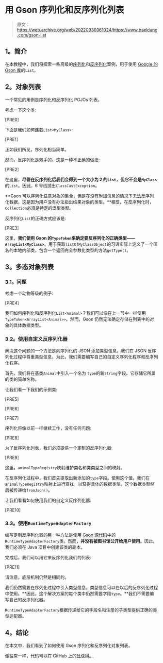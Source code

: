 # 用 Gson 序列化和反序列化列表

> 原文：<https://web.archive.org/web/20220930061024/https://www.baeldung.com/gson-list>

## **1。简介**

在本教程中，我们将探索一些高级的[序列化](/web/20221107092027/https://www.baeldung.com/gson-serialization-guide)和[反序列化](/web/20221107092027/https://www.baeldung.com/gson-deserialization-guide)案例，用于使用 [Google 的 Gson 库](https://web.archive.org/web/20221107092027/https://github.com/google/gson)的`List`。

## **2。对象列表**

一个常见的用例是序列化和反序列化 POJOs 列表。

考虑一下这个类:

[PRE0]

下面是我们如何连载`List<MyClass>`:

[PRE1]

正如我们所见，序列化相当简单。

然而，反序列化是棘手的。这是一种不正确的做法:

[PRE2]

在这里，**尽管在反序列化后我们会得到一个大小为 2 的`List`，但它不会是`MyClass`** 的`List`。因此，6 号线抛出`ClassCastException`。

**Gson 可以序列化任意对象的集合，但是在没有附加信息的情况下无法反序列化数据。这是因为用户没有办法指出结果对象的类型。**相反，在反序列化时，`Collection`必须是特定的泛型类型。

反序列化`List`的正确方式应该是:

[PRE3]

这里，**我们使用 Gson 的`TypeToken`来确定要反序列化的正确类型——`ArrayList<MyClass>`**。用于获取`listOfMyClassObject`的习语实际上定义了一个匿名的本地内部类，包含一个返回完全参数化类型的方法`getType()`。

## **3。多态对象列表**

### **3.1。问题**

考虑一个动物等级的例子:

[PRE4]

我们如何序列化和反序列化`List<Animal>`？我们可以像在上一节中一样使用`TypeToken<ArrayList<Animal>>`。然而，Gson 仍然无法确定存储在列表中的对象的具体数据类型。

### **3.2。使用自定义反序列化器**

解决这个问题的一个方法是向序列化的 JSON 添加类型信息。我们在 JSON 反序列化过程中尊重类型信息。为此，我们需要编写自己的自定义序列化程序和反序列化程序。

首先，我们将在基类`Animal`中引入一个名为 `type`的新`String`字段。它存储它所属的类的简单名称。

让我们看一下我们的示例类:

[PRE5]

[PRE6]

[PRE7]

序列化将像以前一样继续工作，没有任何问题:

[PRE8]

为了反序列化列表，我们必须提供一个定制的反序列化器:

[PRE9]

这里，`animalTypeRegistry`映射维护类名和类类型之间的映射。

在反序列化过程中，我们首先提取出新添加的`type`字段。使用这个值，我们在`animalTypeRegistry`映射上进行查找，以获得具体的数据类型。这个数据类型然后被传递给`fromJson()`。

让我们看看如何使用我们的自定义反序列化器:

[PRE10]

### **3.3。使用`RuntimeTypeAdapterFactory`**

编写定制反序列化器的另一种方法是使用 [Gson 源代码](https://web.archive.org/web/20221107092027/https://github.com/google/gson/blob/master/extras/src/main/java/com/google/gson/typeadapters/RuntimeTypeAdapterFactory.java)中的`RuntimeTypeAdapterFactory`类。然而，**并没有被图书馆公开给用户使用**。因此，我们必须在 Java 项目中创建该类的副本。

完成后，我们可以用它来反序列化我们的列表:

[PRE11]

请注意，底层机制仍然是相同的。

我们仍然需要在序列化过程中引入类型信息。类型信息可以在以后的反序列化过程中使用。**因此，这个解决方案的每个类中仍然需要字段`type`。**我们不需要编写自己的反序列化器。

`RuntimeTypeAdapterFactory`根据传递给它的字段名和注册的子类型提供正确的类型适配器。

## **4。结论**

在本文中，我们看到了如何使用 Gson 序列化和反序列化对象列表。

像往常一样，代码可以在 GitHub 上的[处获得。](https://web.archive.org/web/20221107092027/https://github.com/eugenp/tutorials/tree/master/json-modules/gson)